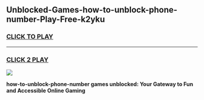 
## Unblocked-Games-how-to-unblock-phone-number-Play-Free-k2yku
<h3>
<a href="https://premium76.site?title=how-to-unblock-phone-number&ref=10A">CLICK TO PLAY</a></h3>
<hr>

<h3>
<a href="https://premium76.site?title=how-to-unblock-phone-number&ref=10A">CLICK 2 PLAY</a>
  
</h3>

<a href="https://premium76.site?title=how-to-unblock-phone-number&ref=10A"><img src="https://clearcache.store/games.png"></a>


**how-to-unblock-phone-number games unblocked: Your Gateway to Fun and Accessible Online Gaming**
